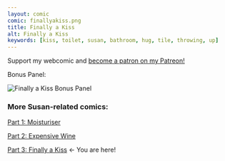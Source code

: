 ```yaml
---
layout: comic
comic: finallyakiss.png
title: Finally a Kiss
alt: Finally a Kiss
keywords: [kiss, toilet, susan, bathroom, hug, tile, throwing, up]
---
```


Support my webcomic and [become a patron on my Patreon!](https://www.patreon.com/lolnein)

Bonus Panel:

![Finally a Kiss Bonus Panel](/images/finallyakiss_bonus.png)


### More Susan-related comics:

[Part 1: Moisturiser](https://lolnein.com/2018/01/24/moisturiser/)

[Part 2: Expensive Wine](https://lolnein.com/2018/01/30/expensivewine/)

[Part 3: Finally a Kiss](https://lolnein.com/2018/01/31/finallyakiss/) <- You are here!